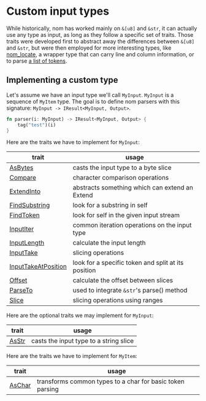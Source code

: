 # Custom input types

While historically, nom has worked mainly on `&[u8]` and `&str`, it can actually
use any type as input, as long as they follow a specific set of traits.
Those traits were developed first to abstract away the differences between
`&[u8]` and `&str`, but were then employed for more interesting types,
like [nom_locate](https://github.com/fflorent/nom_locate), a wrapper type
that can carry line and column information, or to parse
[a list of tokens](https://github.com/Rydgel/monkey-rust/blob/master/lib/parser/mod.rs).

## Implementing a custom type

Let's assume we have an input type we'll call `MyInput`. `MyInput` is a sequence of `MyItem` type.
The goal is to define nom parsers with this signature: `MyInput -> IResult<MyInput, Output>`.

```rust
fn parser(i: MyInput) -> IResult<MyInput, Output> {
    tag("test")(i)
}
```

Here are the traits we have to implement for `MyInput`:

| trait | usage |
|---|---|
| [AsBytes](https://docs.rs/nom/latest/nom/trait.AsBytes.html) | casts the input type to a byte slice |
| [Compare](https://docs.rs/nom/latest/nom/trait.Compare.html) | character comparison operations |
| [ExtendInto](https://docs.rs/nom/latest/nom/trait.ExtendInto.html) |abstracts something which can extend an Extend |
| [FindSubstring](https://docs.rs/nom/latest/nom/trait.FindSubstring.html) | look for a substring in self |
| [FindToken](https://docs.rs/nom/latest/nom/trait.FindToken.html) |look for self in the given input stream |
| [InputIter](https://docs.rs/nom/latest/nom/trait.InputIter.html) | common iteration operations on the input type |
| [InputLength](https://docs.rs/nom/latest/nom/trait.InputLength.html) | calculate the input length |
| [InputTake](https://docs.rs/nom/latest/nom/trait.InputTake.html) | slicing operations |
| [InputTakeAtPosition](https://docs.rs/nom/latest/nom/trait.InputTakeAtPosition.html) | look for a specific token and split at its position |
| [Offset](https://docs.rs/nom/latest/nom/trait.Offset.html) | calculate the offset between slices |
| [ParseTo](https://docs.rs/nom/latest/nom/trait.ParseTo.html) | used to integrate `&str`'s parse() method |
| [Slice](https://docs.rs/nom/latest/nom/trait.Slice.html) | slicing operations using ranges |

Here are the optional traits we may implement for `MyInput`:

| trait | usage |
|---|---|
| [AsStr](https://docs.rs/nom/latest/nom/trait.AsStr.html) | casts the input type to a string slice |

Here are the traits we have to implement for `MyItem`:

| trait | usage |
|---|---|
| [AsChar](https://docs.rs/nom/latest/nom/trait.AsChar.html) | transforms common types to a char for basic token parsing |
